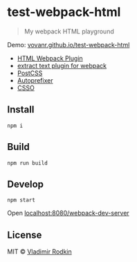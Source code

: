 # test-webpack-html

> My webpack HTML playground

Demo: [vovanr.github.io/test-webpack-html][demo]

- [HTML Webpack Plugin](https://github.com/ampedandwired/html-webpack-plugin)
- [extract text plugin for webpack](https://github.com/webpack/extract-text-webpack-plugin)
- [PostCSS](https://github.com/postcss/postcss)
- [Autoprefixer](https://github.com/postcss/autoprefixer)
- [CSSO](https://github.com/css/csso)

## Install
```
npm i
```

## Build
```
npm run build
```

## Develop
```
npm start
```
Open [localhost:8080/webpack-dev-server](http://localhost:8080/webpack-dev-server/)

## License
MIT © [Vladimir Rodkin](https://github.com/VovanR)

[demo]: http://vovanr.github.io/test-webpack-html
